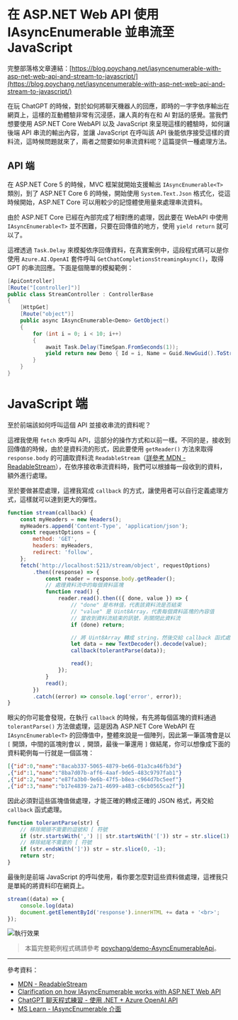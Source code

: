 # 在 ASP.NET Web API 使用 IAsyncEnumerable 並串流至 JavaScript

完整部落格文章連結：[https://blog.poychang.net/iasyncenumerable-with-asp-net-web-api-and-stream-to-javascript/](https://blog.poychang.net/iasyncenumerable-with-asp-net-web-api-and-stream-to-javascript/)

在玩 ChatGPT 的時候，對於如何將聊天機器人的回應，即時的一字字依序輸出在網頁上，這樣的互動體驗非常有沉浸感，讓人真的有在和 AI 對話的感覺。當我們想要使用 ASP.NET Core WebAPI 以及 JavaScript 來呈現這樣的體驗時，如何讓後端 API 串流的輸出內容，並讓 JavaScript 在呼叫該 API 後能依序接受這樣的資料流，這時候問題就來了，兩者之間要如何串流資料呢？這篇提供一種處理方法。

## API 端

在 ASP.NET Core 5 的時候，MVC 框架就開始支援輸出 `IAsyncEnumerable<T>` 類別，到了 ASP.NET Core 6 的時候，開始使用 `System.Text.Json` 格式化，從這時候開始，ASP.NET Core 可以用較少的記憶體使用量來處理串流資料。

由於 ASP.NET Core 已經在內部完成了相對應的處理，因此要在 WebAPI 中使用 `IAsyncEnumerable<T>` 並不困難，只要在回傳值的地方，使用 `yield return` 就可以了。

這裡透過 `Task.Delay` 來模擬依序回傳資料，在真實案例中，這段程式碼可以是你使用 `Azure.AI.OpenAI` 套件呼叫 `GetChatCompletionsStreamingAsync()`，取得 GPT 的串流回應。下面是個簡單的模擬範例：

```csharp
[ApiController]
[Route("[controller]")]
public class StreamController : ControllerBase
{
    [HttpGet]
    [Route("object")]
    public async IAsyncEnumerable<Demo> GetObject()
    {
        for (int i = 0; i < 10; i++)
        {
            await Task.Delay(TimeSpan.FromSeconds(1));
            yield return new Demo { Id = i, Name = Guid.NewGuid().ToString() };
        }
    }
}
```

# JavaScript 端

至於前端該如何呼叫這個 API 並接收串流的資料呢？

這裡我使用 `fetch` 來呼叫 API，這部分的操作方式和以前一樣。不同的是，接收到回傳值的時候，由於是資料流的形式，因此要使用 `getReader()` 方法來取得 `response.body` 的可讀取資料流 `ReadableStream`（[詳參考 MDN - ReadableStream](https://developer.mozilla.org/zh-CN/docs/Web/API/ReadableStream)），在依序接收串流資料時，我們可以根據每一段收到的資料，額外進行處理。

至於要做甚麼處理，這裡我寫成 `callback` 的方式，讓使用者可以自行定義處理方式，這樣就可以達到更大的彈性。

```javascript
function stream(callback) {
    const myHeaders = new Headers();
    myHeaders.append('Content-Type', 'application/json');
    const requestOptions = {
        method: 'GET',
        headers: myHeaders,
        redirect: 'follow',
    };
    fetch('http://localhost:5213/stream/object', requestOptions)
        .then((response) => {
            const reader = response.body.getReader();
            // 處理資料流中的每個資料區塊
            function read() {
                reader.read().then(({ done, value }) => {
                    // "done" 是布林值，代表該資料流是否結束
                    // "value" 是 Uint8Array，代表每個資料區塊的內容值
                    // 當收到資料流結束的訊號，則關閉此資料流
                    if (done) return;

                    // 將 Uint8Array 轉成 string，然後交給 callback 函式處理
                    let data = new TextDecoder().decode(value);
                    callback(tolerantParse(data));

                    read();
                });
            }
            read();
        })
        .catch((error) => console.log('error', error));
}
```

眼尖的你可能會發現，在執行 `callback` 的時候，有先將每個區塊的資料通過 `tolerantParse()` 方法做處理，這是因為 ASP.NET Core WebAPI 在 `IAsyncEnumerable<T>` 的回傳值中，整體來說是一個陣列，因此第一筆區塊會是以 `[` 開頭，中間的區塊則會以 `,` 開頭，最後一筆還用 `]` 做結尾，你可以想像成下面的資料範例每一行就是一個區塊：

```json
[{"id":0,"name":"8acab337-5065-4879-be66-01a3ca46fb3d"}
,{"id":1,"name":"8ba7d07b-aff6-4aaf-9de5-483c9797fab1"}
,{"id":2,"name":"e87fa3b0-9e6b-47f5-b8ea-c964d7bc5eef"}
,{"id":3,"name":"b17e4839-2a71-4699-a483-c6cb0565ca2f"}]
```

因此必須對這些區塊值做處理，才能正確的轉成正確的 JSON 格式，再交給 `callback` 函式處理。

```javascript
function tolerantParse(str) {
    // 移除開頭不需要的逗號和 [ 符號
    if (str.startsWith(',') || str.startsWith('[')) str = str.slice(1).trim();
    // 移除結尾不需要的 [ 符號
    if (str.endsWith(']')) str = str.slice(0, -1);
    return str;
}
```

最後則是前端 JavaScript 的呼叫使用，看你要怎麼對這些資料做處理，這裡我只是單純的將資料印在網頁上。

```javascript
stream((data) => {
    console.log(data)
    document.getElementById('response').innerHTML += data + '<br>';
});
```

![執行效果](https://i.imgur.com/ogRnghM.gif)

> 本篇完整範例程式碼請參考 [poychang/demo-AsyncEnumerableApi](https://github.com/poychang/demo-AsyncEnumerableApi)。

---

參考資料：

* [MDN - ReadableStream](https://developer.mozilla.org/zh-CN/docs/Web/API/ReadableStream)
* [Clarification on how IAsyncEnumerable works with ASP.NET Web API](https://stackoverflow.com/questions/58876817/clarification-on-how-iasyncenumerable-works-with-asp-net-web-api)
* [ChatGPT 聊天程式練習 - 使用 .NET + Azure OpenAI API](https://blog.darkthread.net/blog/chatgpt-console-chat/)
* [MS Learn - IAsyncEnumerable<T> 介面](https://learn.microsoft.com/zh-tw/dotnet/api/system.collections.generic.iasyncenumerable-1?WT.mc_id=DT-MVP-5003022)